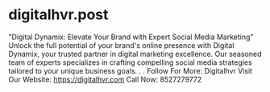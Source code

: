 # digitalhvr.post
"Digital Dynamix: Elevate Your Brand with Expert Social Media Marketing"
Unlock the full potential of your brand's online presence with Digital Dynamix, your trusted partner in digital marketing excellence. Our seasoned team of experts specializes in crafting compelling social media strategies tailored to your unique business goals.
.
.
Follow For More: Digitalhvr
Visit Our Website: https://digitalhvr.com
Call Now: 8527279772
